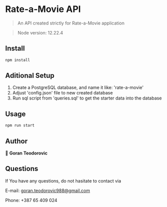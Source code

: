 # Rate-a-Movie API

> An API created strictly for Rate-a-Movie application

> Node version: 12.22.4


## Install

```sh
npm install
```

## Aditional Setup
1. Create a PostgreSQL database, and name it like: 'rate-a-movie'
2. Adjust 'config.json' file to new created database
3. Run sql script from 'queries.sql' to get the starter data into the database


## Usage

```sh
npm run start
```

## Author

👤 **Goran Teodorovic**


## Questions
If You have any questions, do not hasitate to contact via

E-mail: goran.teodorovic988@gmail.com

Phone: +387 65 409 024
